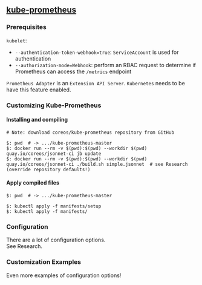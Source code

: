 ## [kube-prometheus](https://github.com/coreos/kube-prometheus)

### Prerequisites

`kubelet`:
* `--authentication-token-webhook=true`: `ServiceAccount` is used for authentication
* `--authorization-mode=Webhook`: perform an RBAC request to determine if Prometheus can access the `/metrics` endpoint

`Prometheus Adapter` is an `Extension API Server`. `Kubernetes` needs to be have this feature enabled.  

### Customizing Kube-Prometheus

#### Installing and compiling

```
# Note: download coreos/kube-prometheus repository from GitHub

$: pwd  # -> .../kube-prometheus-master
$: docker run --rm -v $(pwd):$(pwd) --workdir $(pwd) quay.io/coreos/jsonnet-ci jb update
$: docker run --rm -v $(pwd):$(pwd) --workdir $(pwd) quay.io/coreos/jsonnet-ci ./build.sh simple.jsonnet  # see Research (override repository defaults!)
```

#### Apply compiled files

```
$: pwd  # -> .../kube-prometheus-master

$: kubectl apply -f manifests/setup
$: kubectl apply -f manifests/
```

### Configuration

There are a lot of configuration options.  
See Research.  

### Customization Examples

Even more examples of configuration options!  
